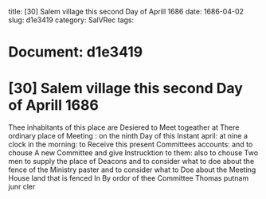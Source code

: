 title: [30] Salem village this second Day of Aprill 1686
date: 1686-04-02
slug: d1e3419
category: SalVRec
tags: 




# Document: d1e3419


# [30] Salem village this second Day of Aprill 1686

Thee inhabitants of this place are Desiered to Meet togeather at There ordinary place of Meeting : on the ninth Day of this Instant april: at nine a clock in the morning: to Receive this present Committees accounts: and to chouse A new Committee and give Instrucktion to them: also to chouse Two men to supply the place of Deacons and to consider what to doe about the fence of the Ministry paster and to consider what to Doe about the Meeting House land that is fenced In By ordor of thee Committee Thomas putnam junr cler
